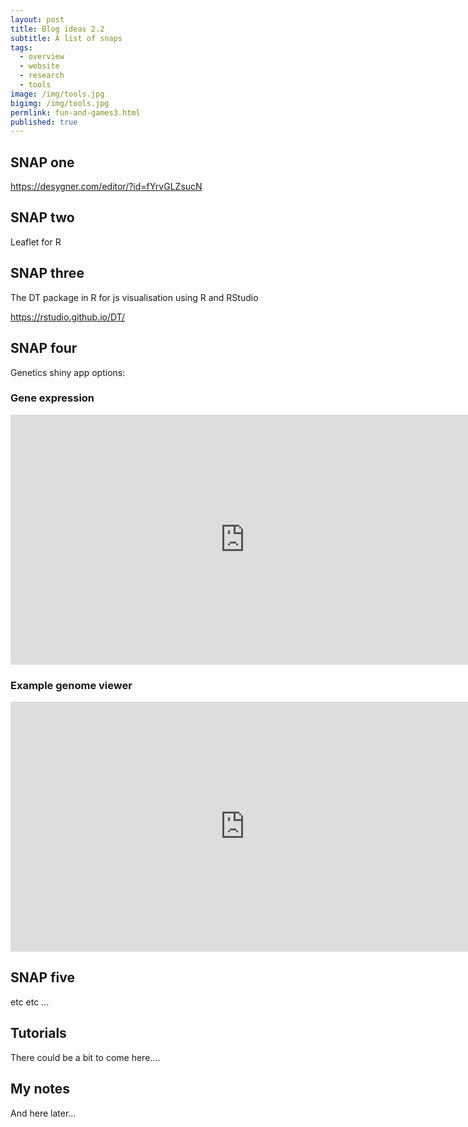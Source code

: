```yaml
---
layout: post
title: Blog ideas 2.2
subtitle: A list of snaps
tags:
  - overview
  - website
  - research
  - tools
image: /img/tools.jpg
bigimg: /img/tools.jpg
permlink: fun-and-games3.html
published: true
---
```


## SNAP one

https://desygner.com/editor/?id=fYrvGLZsucN

## SNAP two

Leaflet for R

## SNAP three

The DT package in R for js visualisation using R and RStudio

https://rstudio.github.io/DT/

## SNAP four

Genetics shiny app options:

### Gene expression

<iframe width="750" height="400" scrolling="yes" frameborder="no"  src="https://jjallaire.shinyapps.io/shiny-biclust/"> </iframe>

### Example genome viewer

<iframe width="750" height="400" scrolling="yes" frameborder="no"  src="https://gallery.shinyapps.io/genome_browser/"> </iframe>

## SNAP five

etc etc ...

## Tutorials

There could be a bit to come here....


## My notes

And here later...
